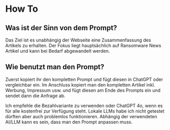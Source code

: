 # How To

## Was ist der Sinn von dem Prompt?

Das Ziel ist es unabhängig der Webseite eine Zusammenfassung des Artikels zu erhalten.
Der Fokus liegt hauptsächlich auf Ransomware News Artikel und kann bei Bedarf abgewandelt werden.


## Wie benutzt man den Prompt?

Zuerst kopiert ihr den kompletten Prompt und fügt diesen in ChatGPT oder vergleichbar ein. Im Anschluss kopiert man den kompletten Artikel inkl. Werbung, Impressum usw. und fügt diesen am Ende des Prompts ein und sendet dann die Anfrage ab.

Ich empfehle die Bezahlvariante zu verwenden oder ChatGPT 4o, wenn es für alle kostenfrei zur Verfügung steht.
Lokale LLMs habe ich nicht getestet dürften aber auch problemlos funktionieren. Abhängig der verwendeten AI/LLM kann es sein, dass man den Prompt anpassen muss.


